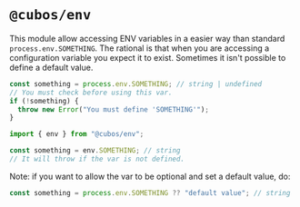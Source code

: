 # `@cubos/env`

This module allow accessing ENV variables in a easier way than standard `process.env.SOMETHING`. The rational is that when you are accessing a configuration variable you expect it to exist. Sometimes it isn't possible to define a default value.

```typescript
const something = process.env.SOMETHING; // string | undefined
// You must check before using this var.
if (!something) {
  throw new Error("You must define 'SOMETHING'");
}

import { env } from "@cubos/env";

const something = env.SOMETHING; // string
// It will throw if the var is not defined.
```

Note: if you want to allow the var to be optional and set a default value, do:

```typescript
const something = process.env.SOMETHING ?? "default value"; // string
```
